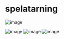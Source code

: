 # spelatarning

![image](https://user-images.githubusercontent.com/30622818/187210607-c46739d6-01bd-4391-94d6-ee5bfcab3d51.png)


![image](https://user-images.githubusercontent.com/30622818/187170811-bcdb1baf-9485-47a7-b953-6a6441e1f16c.png)
![image](https://user-images.githubusercontent.com/30622818/187170839-ef9ce9b6-e250-475e-ad9a-7a03f5a1780a.png)
![image](https://user-images.githubusercontent.com/30622818/187170872-9bd56a8a-1efd-49ff-80a3-1fd1be60a971.png)
